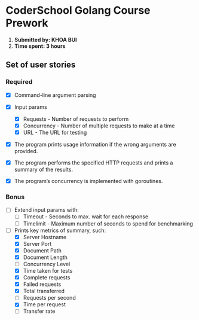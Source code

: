 # CoderSchool Golang Course Prework

1. **Submitted by: KHOA BUI**
2. **Time spent: 3 hours**

## Set of user stories

### Required
* [x] Command-line argument parsing
* [x] Input params
   * [x] Requests - Number of requests to perform
   * [x] Concurrency - Number of multiple requests to make at a time
   * [x] URL - The URL for testing
* [x] The program prints usage information if the wrong arguments are provided.
* [x] The program performs the specified HTTP requests and prints a summary of the results.
* [x] The program’s concurrency is implemented with goroutines.


### Bonus
* [ ] Extend input params with: 
   * [ ] Timeout - Seconds to max. wait for each response
   * [ ] Timelimit - Maximum number of seconds to spend for benchmarking
* [ ] Prints key metrics of summary, such:
   * [x] Server Hostname
   * [x] Server Port
   * [x] Document Path
   * [x] Document Length
   * [ ] Concurrency Level
   * [x] Time taken for tests
   * [x] Complete requests
   * [x] Failed requests
   * [x] Total transferred
   * [ ] Requests per second
   * [x] Time per request
   * [ ] Transfer rate